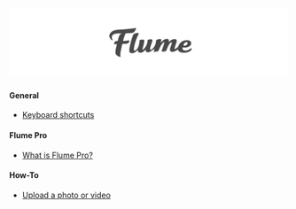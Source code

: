# [![](/cover.jpg)](/SUMMARY.md)

#### General

* [Keyboard shortcuts](/keyboard-shortcuts.md)

#### Flume Pro

* [What is Flume Pro?](/flume-pro/what-is-flume-pro.md)

#### How-To

* [Upload a photo or video](/test/another-book.md)



